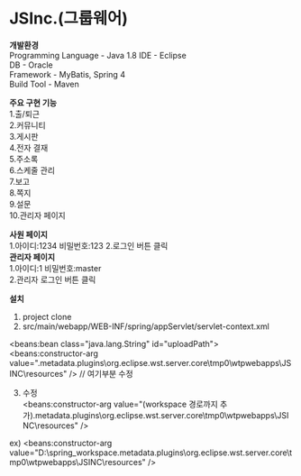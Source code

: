 

# JSInc.(그룹웨어)  


**개발환경**  
Programming Language - Java 1.8  IDE - Eclipse  
DB - Oracle  
Framework - MyBatis, Spring 4  
Build Tool - Maven  
  
**주요 구현 기능**  
1.출/퇴근  
2.커뮤니티  
3.게시판  
4.전자 결재  
5.주소록  
6.스케줄 관리  
7.보고  
8.쪽지  
9.설문  
10.관리자 페이지  
  
**사원 페이지**    
1.아이디:1234 비밀번호:123
2.로그인 버튼 클릭  
**관리자 페이지**  
1.아이디:1 비밀번호:master  
2.관리자 로그인 버튼 클릭  
  

**설치**
1. project clone  
2. src/main/webapp/WEB-INF/spring/appServlet/servlet-context.xml  
<!-- 업로드 패스 설정 --> 
<beans:bean class="java.lang.String" id="uploadPath">
<beans:constructor-arg value=".metadata\.plugins\org.eclipse.wst.server.core\tmp0\wtpwebapps\JSINC\resources" />  // 여기부분 수정

3. 수정  
<beans:constructor-arg value="(workspace 경로까지 추가).metadata\.plugins\org.eclipse.wst.server.core\tmp0\wtpwebapps\JSINC\resources" />

ex)
<beans:constructor-arg value="D:\spring_workspace\.metadata\.plugins\org.eclipse.wst.server.core\tmp0\wtpwebapps\JSINC\resources" />
